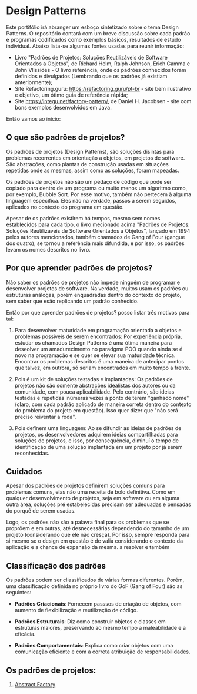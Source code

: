 # Design Patterns
Este portifólio irá abranger um esboço sintetizado sobre o tema Design Patterns. O repositório contará com um breve discussão sobre cada padrão e 
programas codificados como exemplos básicos, resultados de estudo individual. Abaixo lista-se algumas fontes usadas para reunir informação:

* Livro "Padrões de Projetos: Soluções Reutilizáveis de Software Orientados a Objetos", de  Richard Helm, Ralph Johnson, Erich Gamma e John Vlissides - O livro referência, 
onde os padrões conhecidos foram definidos e divulgados (Lembrando que os padrões já existiam anteriormente);
* Site Refactoring.guru: https://refactoring.guru/pt-br - site bem ilustrativo e objetivo, um ótimo guia de referência rápida;
* Site https://integu.net/factory-pattern/, de Daniel H. Jacobsen - site com bons exemplos desenvolvidos em Java.

Então vamos ao início:

## O que são padrões de projetos?

Os  padrões de projetos (Design Patterns), são soluções disintas para problemas recorrentes em orientação a objetos, em projetos de software. São abstrações, 
como plantas de construção usadas em situações repetidas onde as mesmas, assim como as soluções, foram mapeadas.

Os padrões de projetos não são um pedaço de código que pode ser copiado para dentro de um programa ou muito menos um algoritmo como, por exemplo, Bubble Sort. 
Por esse motivo, também não pertecem à alguma linguagem específica. Eles não na verdade, passos a serem seguidos, aplicados no contexto do programa em questão.

Apesar de os padrões existirem há tempos, mesmo sem nomes establecidos para cada tipo, o livro mecionado acima 
"Padrões de Projetos: Soluções Reutilizáveis de Software Orientados a Objetos", lançado em 1994 pelos autores mencionados, também chamados de Gang of Four (gangue dos quatro),
se tornou a referência mais difundida, e por isso, os padrões levam os nomes descritos no livro.

## Por que aprender padrões de projetos?

Não saber os padrões de projetos não impede ninguém de programar e desenvolver projetos de software. Na verdade, muitos usam os padrões ou estruturas análogas, porém 
enquadradas dentro do contexto do projeto, sem saber que esão replicando um padrão conhecido. 

Então por que aprender padrões de projetos? posso listar três motivos para tal:

1. Para desenvolver maturidade em programação orientada a objetos e problemas possíveis de serem encontrados: Por experiência própria, estudar os chamados Design Patterns é
uma ótima maneira para deseolver um amadurecimento no paradgma POO quando ainda se é novo na programação e se quer se elevar sua maturidade técnica. Encontrar os problemas descritos 
é uma maneira de antecipar pontos que talvez, em outrora, só seriam encontrados em muito tempo a frente.

2. Pois é um kit de soluções testadas e implantadas: Os padrões de projetos não são somente abstrações idealistas dos autores ou da comunidade, com pouca aplicabilidade. Pelo contrário,
são ideias testadas e repetidas inúmeras vezes a ponto de terem "ganhado nome" (claro, com cada padrão aplicado de maneira correta dentro do contexto do problema do projeto 
em questão). Isso quer dizer que "não será preciso reiventar a roda".

3. Pois definem uma linguagem: Ao se difundir as ideias de padrões de projetos, os desenvolvedores adquirem ideias compartilhadas para soluções de projetos, e isso, por consequência,
diminuí o tempo de identificação de uma solução implantada em um projeto por já serem reconhecidas.

## Cuidados

Apesar dos padrões de projetos definirem soluções comuns para problemas comuns, elas não uma receita de bolo definitiva. Como em qualquer desenvolvimento de projetos, seja em software
ou em alguma outra área, soluções pré estabelecidas precisam ser adequadas e pensadas do porquê de serem usadas. 

Logo, os padrões não são a palavra final para os problemas que se proprõem e em outras, até desnecessárias dependendo do tamanho de um projeto (considerando que ele não cresça). 
Por isso, sempre responda para si mesmo se o design em questão é de valia considerando o contexto da aplicação e a chance de expansão da mesma.
a resolver e também 

## Classificação dos padrões

Os padrões podem ser cliassificados de várias formas diferentes. Porém, uma classificação definida no próprio livro do GoF (Gang of Four) são as seguintes:

* **Padrões Criacionais**: Fornecem passsos de criação de objetos, com aumento de flexibilização e reutilização de código.

* **Padrões Estruturais**: Diz como construir objetos e classes em estruturas maiores, preservando ao mesmo tempo a maleabilidade e a eficácia.

* **Padrões Comportamentais**: Explica como criar objetos com uma comunicação eficiente e com a correta atribuição de responsabilidades.

## Os padrões de projetos:

1. [Abstract Factory](Abstract_Factory/AbstractFactory.md)



